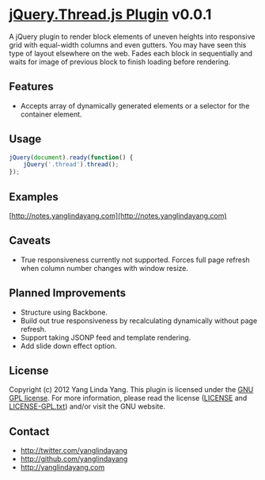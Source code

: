 # [jQuery.Thread.js Plugin](https://github.com/yanglindayang/thread) v0.0.1

A jQuery plugin to render block elements of uneven heights into responsive grid with equal-width columns and even gutters. You may have seen this type of layout elsewhere on the web. Fades each block in sequentially and waits for image of previous block to finish loading before rendering.

## Features

* Accepts array of dynamically generated elements or a selector for the container element.

## Usage

```js
jQuery(document).ready(function() {
    jQuery('.thread').thread();
});
```

## Examples

[http://notes.yanglindayang.com](http://notes.yanglindayang.com)

## Caveats

* True responsiveness currently not supported. Forces full page refresh when column number changes with window resize.

## Planned Improvements

* Structure using Backbone.
* Build out true responsiveness by recalculating dynamically without page refresh.
* Support taking JSONP feed and template rendering.
* Add slide down effect option.

## License

Copyright (c) 2012 Yang Linda Yang. This plugin is licensed under the [GNU GPL license](http://www.gnu.org/copyleft/gpl.html). For more information, please read the license ([LICENSE](https://github.com/yanglindayang/thread/blob/master/LICENSE) and [LICENSE-GPL.txt](https://github.com/yanglindayang/thread/blob/master/LICENSE-GPL.txt)) and/or visit the GNU website.

## Contact

* http://twitter.com/yanglindayang
* http://github.com/yanglindayang
* http://yanglindayang.com